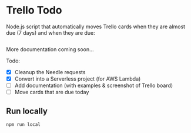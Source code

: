 # Trello Todo

Node.js script that automatically moves Trello cards when they are almost due (7 days) and when they are due:

![]()

More documentation coming soon...

Todo:
- [x] Cleanup the Needle requests
- [x] Convert into a Serverless project (for AWS Lambda)
- [ ] Add documentation (with examples & screenshot of Trello board)
- [ ] Move cards that are due today

## Run locally
```
npm run local
```